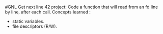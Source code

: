 #GNL
Get next line 42 project:
Code a function that will read from an fd line by line, after each call.
Concepts learned :
- static variables.
- file descriptors (R/W).
